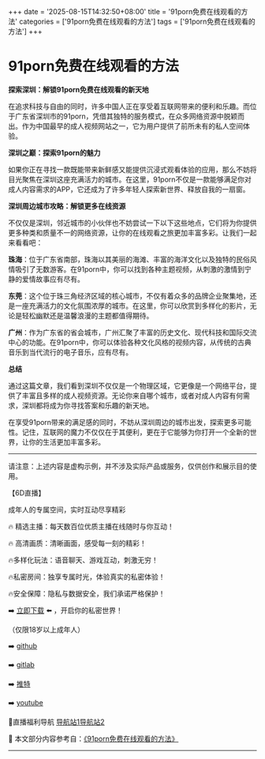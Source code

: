+++
date = '2025-08-15T14:32:50+08:00'
title = '91porn免费在线观看的方法'
categories = ['91porn免费在线观看的方法']
tags = ['91porn免费在线观看的方法']
+++

# 91porn免费在线观看的方法

**探索深圳：解锁91porn免费在线观看的新天地**

在追求科技与自由的同时，许多中国人正在享受着互联网带来的便利和乐趣。而位于广东省深圳市的91porn，凭借其独特的服务模式，在众多网络资源中脱颖而出。作为中国最早的成人视频网站之一，它为用户提供了前所未有的私人空间体验。

**深圳之巅：探索91porn的魅力**

如果你正在寻找一款既能带来新鲜感又能提供沉浸式观看体验的应用，那么不妨将目光聚焦在深圳这座充满活力的城市。在这里，91porn不仅是一款能够满足你对成人内容需求的APP，它还成为了许多年轻人探索新世界、释放自我的一扇窗。

**深圳周边城市攻略：解锁更多在线资源**

不仅仅是深圳，邻近城市的小伙伴也不妨尝试一下以下这些地点，它们将为你提供更多种类和质量不一的网络资源，让你的在线观看之旅更加丰富多彩。让我们一起来看看吧：

**珠海**：位于广东省南部，珠海以其美丽的海滩、丰富的海洋文化以及独特的民俗风情吸引了无数游客。在91porn中，你可以找到各种主题视频，从刺激的激情到宁静的爱情故事应有尽有。

**东莞**：这个位于珠三角经济区域的核心城市，不仅有着众多的品牌企业聚集地，还是一座充满活力的文化氛围浓厚的城市。在这里，你可以欣赏到多样化的影片，无论是轻松幽默还是温馨浪漫的主题都值得期待。

**广州**：作为广东省的省会城市，广州汇聚了丰富的历史文化、现代科技和国际交流中心的功能。在91porn中，你可以体验各种文化风格的视频内容，从传统的古典音乐到当代流行的电子音乐，应有尽有。

**总结**

通过这篇文章，我们看到深圳不仅仅是一个物理区域，它更像是一个网络平台，提供了丰富且多样的成人视频资源。无论你来自哪个城市，或者对成人内容有何需求，深圳都将成为你寻找答案和乐趣的新天地。

在享受91porn带来的满足感的同时，不妨从深圳周边的城市出发，探索更多可能性。记住，互联网的魔力不仅仅在于其便利，更在于它能够为你打开一个全新的世界，让你的生活更加丰富多彩。

---

请注意：上述内容是虚构示例，并不涉及实际产品或服务，仅供创作和展示目的使用。

【6D直播】

 成年人的专属空间，实时互动尽享精彩

🔥 精选主播：每天数百位优质主播在线随时与你互动！

🔥 高清画质：清晰画面，感受每一刻的精彩！

🔥多样化玩法：语音聊天、游戏互动，刺激无穷！

🔥私密房间：独享专属时光，体验真实的私密体验！

🔥安全保障：隐私与数据安全，我们承诺严格保护！

➡️ [立即下载](https://down123.s3.ap-east-1.amazonaws.com/down/down.html?channelCode=blog) ⬅️ ，开启你的私密世界！

 （仅限18岁以上成年人）

➡️ [github](https://aldult-live.github.io/)

➡️ [gitlab](https://seo-09598d.gitlab.io/)

➡️ [推特](https://x.com/wegame33)

➡️ [youtube](https://www.youtube.com/@6Dlive)

🔞直播福利导航   [导航站1](https://webstack-86085a.gitlab.io/)[导航站2](https://onlygit123-2.github.io/)

📘 本文部分内容参考自：[《91porn免费在线观看的方法》](https://webstack-hugo-14.pages.dev/)

---
